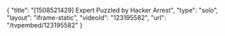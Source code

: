 {
    "title": "[1508521429] Expert Puzzled by Hacker Arrest",
    "type": "solo",
    "layout": "iframe-static",
    "videoId": "123195582",
    "url": "\/tvpembed\/123195582"
}